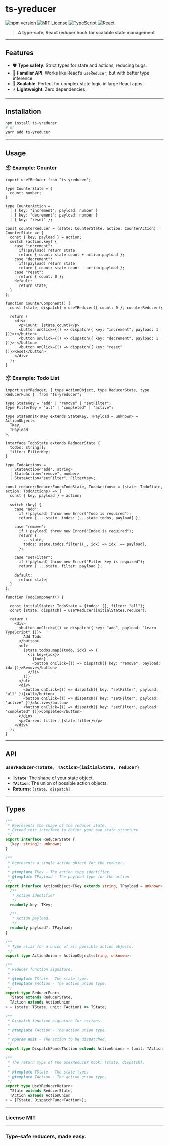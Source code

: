 # ts-yreducer

[![npm version](https://img.shields.io/npm/v/ts-yreducer.svg)](https://www.npmjs.com/package/ts-yreducer)
[![MIT License](https://img.shields.io/badge/license-MIT-blue.svg)](LICENSE)
[![TypeScript](https://img.shields.io/badge/TypeScript-strongly--typed-blue?logo=typescript)](https://www.typescriptlang.org/)
[![React](https://img.shields.io/badge/React-compatible-61dafb?logo=react)](https://react.dev/)

> **A type-safe, React reducer hook for scalable state management**

---

## Features

- 🛡️ **Type safety**: Strict types for state and actions, reducing bugs.
- 🧩 **Familiar API**: Works like React’s `useReducer`, but with better type inference.
- 🚀 **Scalable**: Perfect for complex state logic in large React apps.
- ⚡ **Lightweight**: Zero dependencies.

---

## Installation

```bash
npm install ts-yreducer
# or
yarn add ts-yreducer
```

---

## Usage

### 📦 Example: Counter

```tsx
import useYReducer from "ts-yreducer";

type CounterState = {
  count: number;
}

type CounterAction =
  | { key: "increment"; payload: number }
  | { key: "decrement"; payload: number }
  | { key: "reset" };

const counterReducer = (state: CounterState, action: CounterAction): CounterState => {
  const { key, payload } = action;
  switch (action.key) {
    case "increment":
      if(!payload) return state; 
      return { count: state.count + action.payload };
    case "decrement":
      if(!payload) return state;   
      return { count: state.count - action.payload };
    case "reset":
      return { count: 0 };
    default:
      return state;
  }
};

function CounterComponent() {
  const [state, dispatch] = useYReducer({ count: 0 }, counterReducer);

  return (
    <div>
      <p>Count: {state.count}</p>
      <button onClick={() => dispatch({ key: "increment", payload: 1 })}>+</button>
      <button onClick={() => dispatch({ key: "decrement", payload: 1 })}>-</button>
      <button onClick={() => dispatch({ key: "reset" })}>Reset</button>
    </div>
  );
}
```

### 📦 Example: Todo List

```tsx
import useYReducer, { type ActionObject, type ReducerState, type ReducerFunc }  from "ts-yreducer";

type StateKey = "add" | "remove" | "setFilter";
type FilterKey = "all" | "completed" | "active"; 

type StateUnit<TKey extends StateKey, TPayload = unknown> = ActionObject<
  TKey,
  TPayload
>;

interface TodoState extends ReducerState {
  todos: string[];
  filter: FilterKey;
}

type TodoActions =
  | StateAction<"add", string>
  | StateAction<"remove", number>
  | StateAction<"setFilter", FilterKey>;

const reducer:ReducerFunc<TodoState, TodoActions> = (state: TodoState, action: TodoActions) => {
  const { key, payload } = action;

  switch (key) {
    case "add":
      if (!payload) throw new Error("Todo is required"); 
      return { ...state, todos: [...state.todos, payload] };

    case "remove":
      if (!payload) throw new Error("Index is required"); 
      return {
        ...state,
        todos: state.todos.filter((_, idx) => idx !== payload),
      };

    case "setFilter":
      if (!payload) throw new Error("Filter key is required");  
      return { ...state, filter: payload };

    default:
      return state;
  }
};

function TodoComponent() {

  const initialStates: TodoState = {todos: [], filter: "all"};
  const [state, dispatch] = useYReducer(initialStates,reducer);

  return (
    <div>
      <button onClick={() => dispatch({ key: "add", payload: "Learn TypeScript" })}>
        Add Todo
      </button>
      <ul>
        {state.todos.map((todo, idx) => (
          <li key={idx}>
            {todo}
            <button onClick={() => dispatch({ key: "remove", payload: idx })}>Remove</button>
          </li>
        ))}
      </ul>
      <div>
        <button onClick={() => dispatch({ key: "setFilter", payload: "all" })}>All</button>
        <button onClick={() => dispatch({ key: "setFilter", payload: "active" })}>Active</button>
        <button onClick={() => dispatch({ key: "setFilter", payload: "completed" })}>Completed</button>
      </div>
      <p>Current filter: {state.filter}</p>
    </div>
  );
}
```

---

## API

### `useYReducer<TState, TAction>(initialState, reducer)`

- **`TState`**: The shape of your state object.
- **`TAction`**: The union of possible action objects.
- **Returns**: `[state, dispatch]`

---

## Types

```typescript
/**
 * Represents the shape of the reducer state.
 * Extend this interface to define your own state structure.
 */
export interface ReducerState {
  [key: string]: unknown;
}

/**
 * Represents a single action object for the reducer.
 *
 * @template TKey - The action type identifier.
 * @template TPayload - The payload type for the action.
 */
export interface ActionObject<TKey extends string, TPayload = unknown> {
  /**
   * Action identifier
   */
  readonly key: TKey;

  /**
   * Action payload.
   */
  readonly payload?: TPayload;
}

/**
 * Type alias for a union of all possible action objects.
 */
export type ActionUnion = ActionObject<string, unknown>;

/**
 * Reducer function signature.
 *
 * @template TState - The state type.
 * @template TAction - The action union type.
 */
export type ReducerFunc<
  TState extends ReducerState,
  TAction extends ActionUnion
> = (state: TState, unit: TAction) => TState;

/**
 * Dispatch function signature for actions.
 *
 * @template TAction - The action union type.
 *
 * @param unit - The action to be dispatched.
 */
export type DispatchFunc<TAction extends ActionUnion> = (unit: TAction) => void;

/**
 * The return type of the useYReducer hook: [state, dispatch].
 *
 * @template TState - The state type.
 * @template TAction - The action union type.
 */
export type UseYReducerReturn<
  TState extends ReducerState,
  TAction extends ActionUnion
> = [TState, DispatchFunc<TAction>];
```

---

### License MIT
---
### Type-safe reducers, made easy.